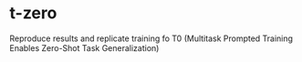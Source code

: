 # t-zero
Reproduce results and replicate training fo T0 (Multitask Prompted Training Enables Zero-Shot Task Generalization)
